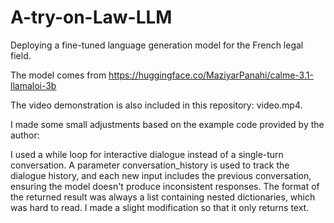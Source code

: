 # A-try-on-Law-LLM


Deploying a fine-tuned language generation model for the French legal field.

The model comes from https://huggingface.co/MaziyarPanahi/calme-3.1-llamaloi-3b

The video demonstration is also included in this repository: video.mp4.

I made some small adjustments based on the example code provided by the author:

I used a while loop for interactive dialogue instead of a single-turn conversation.
A parameter conversation_history is used to track the dialogue history, and each new input includes the previous conversation, ensuring the model doesn't produce inconsistent responses.
The format of the returned result was always a list containing nested dictionaries, which was hard to read. I made a slight modification so that it only returns text.
